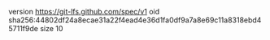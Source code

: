 version https://git-lfs.github.com/spec/v1
oid sha256:44802df24a8ecae31a22f4ead4e36d1fa0df9a7a8e69c11a8318ebd45711f9de
size 10
